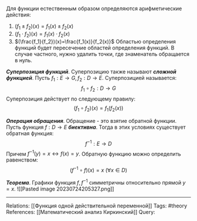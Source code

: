 Для функции естественным образом определяются арифметические действия:
1. $(f_1 \pm f_2)(x)=f_1(x) \pm f_2(x)$
2. $(f_1 \cdot f_2)(x)=f_1(x) \cdot f_2(x)$
3. $(\frac{f_1}{f_2})(x)=\frac{f_1(x)}{f_2(x)}$
Областью определения функций будет пересечение областей определения функций. В случае частного, нужно удалить точки, где знаменатель обращается в нуль. 

***Суперпозиция функций***. Суперпозицию также называют ***сложной функцией***. Пусть $f_1: E \to G, f_2: D \to E$. Суперпозицией называется:
$$f_1 \circ f_2: D \to G$$
Суперпозиция действует по следующему правилу:
$$(f_1 \circ f_2)(x)=f_1(f_2(x))$$


***Операция обращения***. Обращение - это взятие обратной функции. Пусть функция $f: D \to E$ ***биективна***. Тогда в этих условиях существует обратная функция:
$$f^{-1}:E \to D$$
Причем $f^{-1}(y)=x \leftrightarrow f(x)=y$. Обратную функцию можно определить равенством:
$$(f^{-1} \circ f)(x)=x \ (\forall x \in D)$$

***Теорема***. Графики функция $f, f^{-1}$ симметричны относительно прямой $y=x$. 
![[Pasted image 20230724205327.png]]

___
Relations: [[Функция одной действительной переменной]] 
Tags: #theory 
References: [[Математический анализ Киркинский]] 
Query: 